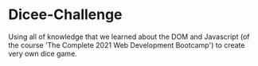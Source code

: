 # Dicee-Challenge

Using all of knowledge that we learned about the DOM and Javascript  (of the course 'The Complete 2021 Web Development Bootcamp') to create very own dice game.

